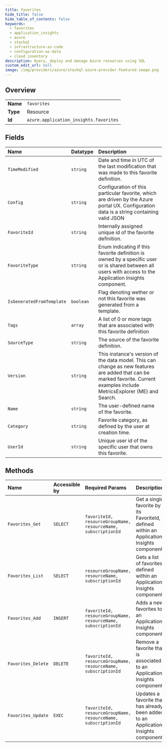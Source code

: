 ```yaml
---
title: favorites
hide_title: false
hide_table_of_contents: false
keywords:
  - favorites
  - application_insights
  - azure    
  - stackql
  - infrastructure-as-code
  - configuration-as-data
  - cloud inventory
description: Query, deploy and manage Azure resources using SQL
custom_edit_url: null
image: /img/providers/azure/stackql-azure-provider-featured-image.png
---
```

  
    

## Overview
<table><tbody>
<tr><td><b>Name</b></td><td><code>favorites</code></td></tr>
<tr><td><b>Type</b></td><td>Resource</td></tr>
<tr><td><b>Id</b></td><td><code>azure.application_insights.favorites</code></td></tr>
</tbody></table>

## Fields
| Name | Datatype | Description |
|:-----|:---------|:------------|
| `TimeModified` | `string` | Date and time in UTC of the last modification that was made to this favorite definition. |
| `Config` | `string` | Configuration of this particular favorite, which are driven by the Azure portal UX. Configuration data is a string containing valid JSON |
| `FavoriteId` | `string` | Internally assigned unique id of the favorite definition. |
| `FavoriteType` | `string` | Enum indicating if this favorite definition is owned by a specific user or is shared between all users with access to the Application Insights component. |
| `IsGeneratedFromTemplate` | `boolean` | Flag denoting wether or not this favorite was generated from a template. |
| `Tags` | `array` | A list of 0 or more tags that are associated with this favorite definition |
| `SourceType` | `string` | The source of the favorite definition. |
| `Version` | `string` | This instance's version of the data model. This can change as new features are added that can be marked favorite. Current examples include MetricsExplorer (ME) and Search. |
| `Name` | `string` | The user-defined name of the favorite. |
| `Category` | `string` | Favorite category, as defined by the user at creation time. |
| `UserId` | `string` | Unique user id of the specific user that owns this favorite. |
## Methods
| Name | Accessible by | Required Params | Description |
|:-----|:--------------|:----------------|:------------|
| `Favorites_Get` | `SELECT` | `favoriteId, resourceGroupName, resourceName, subscriptionId` | Get a single favorite by its FavoriteId, defined within an Application Insights component. |
| `Favorites_List` | `SELECT` | `resourceGroupName, resourceName, subscriptionId` | Gets a list of favorites defined within an Application Insights component. |
| `Favorites_Add` | `INSERT` | `favoriteId, resourceGroupName, resourceName, subscriptionId` | Adds a new favorites to an Application Insights component. |
| `Favorites_Delete` | `DELETE` | `favoriteId, resourceGroupName, resourceName, subscriptionId` | Remove a favorite that is associated to an Application Insights component. |
| `Favorites_Update` | `EXEC` | `favoriteId, resourceGroupName, resourceName, subscriptionId` | Updates a favorite that has already been added to an Application Insights component. |
